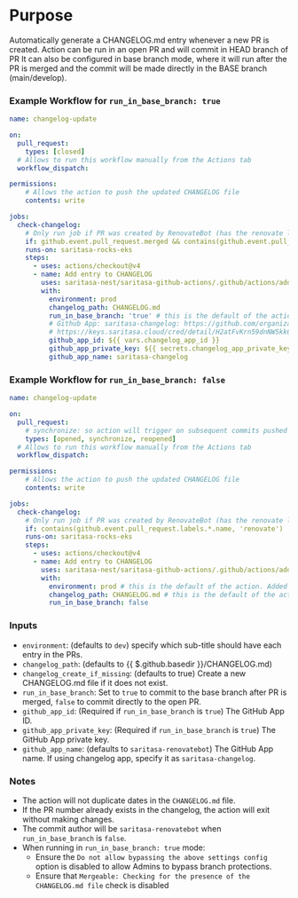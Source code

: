 # Purpose
Automatically generate a CHANGELOG.md entry whenever a new PR is created.
Action can be run in an open PR and will commit in HEAD branch of PR
It can also be configured in base branch mode, where it will run after the PR is merged and the commit will be made directly in the BASE branch (main/develop).

### Example Workflow for `run_in_base_branch: true`

```yaml
name: changelog-update

on:
  pull_request:
    types: [closed]
  # Allows to run this workflow manually from the Actions tab
  workflow_dispatch:

permissions:
    # Allows the action to push the updated CHANGELOG file
    contents: write

jobs:
  check-changelog:
    # Only run job if PR was created by RenovateBot (has the renovate label)
    if: github.event.pull_request.merged && contains(github.event.pull_request.labels.*.name, 'renovate')
    runs-on: saritasa-rocks-eks
    steps:
      - uses: actions/checkout@v4
      - name: Add entry to CHANGELOG
        uses: saritasa-nest/saritasa-github-actions/.github/actions/add-changelog-entry@main
        with:
          environment: prod
          changelog_path: CHANGELOG.md
          run_in_base_branch: 'true' # this is the default of the action. Added here as an example
          # Github App: saritasa-changelog: https://github.com/organizations/saritasa-nest/settings/apps/saritasa-changelog
          # https://keys.saritasa.cloud/cred/detail/H2atFvKrn59dnNW5kk68ko/
          github_app_id: ${{ vars.changelog_app_id }}
          github_app_private_key: ${{ secrets.changelog_app_private_key }}
          github_app_name: saritasa-changelog
```

### Example Workflow for `run_in_base_branch: false`

```yaml
name: changelog-update

on:
  pull_request:
    # synchronize: so action will trigger on subsequent commits pushed to the PR
    types: [opened, synchronize, reopened]
  # Allows to run this workflow manually from the Actions tab
  workflow_dispatch:

permissions:
    # Allows the action to push the updated CHANGELOG file
    contents: write

jobs:
  check-changelog:
    # Only run job if PR was created by RenovateBot (has the renovate label)
    if: contains(github.event.pull_request.labels.*.name, 'renovate')
    runs-on: saritasa-rocks-eks
    steps:
      - uses: actions/checkout@v4
      - name: Add entry to CHANGELOG
        uses: saritasa-nest/saritasa-github-actions/.github/actions/add-changelog-entry@main
        with:
          environment: prod # this is the default of the action. Added here as an example
          changelog_path: CHANGELOG.md # this is the default of the action. Added here as an example
          run_in_base_branch: false
```

### Inputs

- `environment`: (defaults to `dev`) specify which sub-title should have each entry in the PRs.
- `changelog_path`: (defaults to {{ $.github.basedir }}/CHANGELOG.md)
- `changelog_create_if_missing`: (defaults to true) Create a new CHANGELOG.md file if it does not exist.
- `run_in_base_branch`: Set to `true` to commit to the base branch after PR is merged, `false` to commit directly to the open PR.
- `github_app_id`: (Required if `run_in_base_branch` is `true`) The GitHub App ID.
- `github_app_private_key`: (Required if `run_in_base_branch` is `true`) The GitHub App private key.
- `github_app_name`: (defaults to `saritasa-renovatebot`) The GitHub App name. If using changelog app, specify it as `saritasa-changelog`.

### Notes

- The action will not duplicate dates in the `CHANGELOG.md` file.
- If the PR number already exists in the changelog, the action will exit without making changes.
- The commit author will be `saritasa-renovatebot` when `run_in_base_branch` is `false`.
- When running in `run_in_base_branch: true` mode:
  - Ensure the `Do not allow bypassing the above settings config` option is disabled to allow Admins to bypass branch protections.
  - Ensure that `Mergeable: Сhecking for the presence of the CHANGELOG.md file` check is disabled
